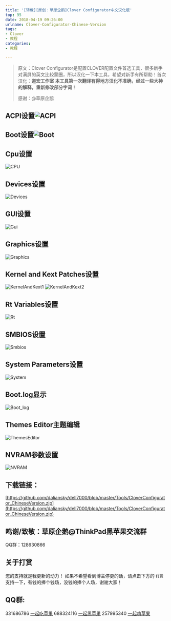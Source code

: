 ```yaml
---
title: '[转载][原创：草原企鹅]Clover Configurator中文汉化版'
top: 95
date: 2018-04-19 09:26:00
urlname: Clover-Configurator-Chinese-Version
tags: 
- Clover
- 教程
categories: 
- 教程

---
```


> 原文：Clover Configurator是配置CLOVER配置文件首选工具，很多新手对满屏的英文比较蒙圈，所以汉化一下本工具，希望对新手有所帮助！首次汉化：**道宏工作室**
> **本工具第一次翻译有得地方汉化不准确，经过一些大神的解释，重新修改部分字词！**
>
> 感谢：@草原企鹅

## ACPI设置![ACPI](http://7.daliansky.net/clover4444/ACPI.png)

## Boot设置![Boot](http://7.daliansky.net/clover4444/Boot.png)

## Cpu设置

![CPU](http://7.daliansky.net/clover4444/Cpu.png)

## Devices设置

![Devices](http://7.daliansky.net/clover4444/Devices.png)

## GUI设置
![Gui](http://7.daliansky.net/clover4444/Gui.png)
## Graphics设置
![Graphics](http://7.daliansky.net/clover4444/Graphics.png)
## Kernel and Kext Patches设置
![KernelAndKext1](http://7.daliansky.net/clover4444/KernelAndKext1.png)
![KernelAndKext2](http://7.daliansky.net/clover4444/KernelAndKext2.png)
## Rt Variables设置
![Rt](http://7.daliansky.net/clover4444/Rt.png)
## SMBIOS设置
![Smbios](http://7.daliansky.net/clover4444/Smbios.png)
## System Parameters设置
![System](http://7.daliansky.net/clover4444/System.png)
## Boot.log显示
![Boot_log](http://7.daliansky.net/clover4444/Boot_log.png)
## Themes Editor主题编辑
![ThemesEditor](http://7.daliansky.net/clover4444/ThemesEditor.png)
## NVRAM参数设置
![NVRAM](http://7.daliansky.net/clover4444/NVRAM.png)

## 下载链接：

[https://github.com/daliansky/dell7000/blob/master/Tools/CloverConfigurator_ChineseVersion.zip](https://github.com/daliansky/dell7000/blob/master/Tools/CloverConfigurator_ChineseVersion.zip)

## 鸣谢/致敬：草原企鹅@ThinkPad黑苹果交流群

QQ群：128630866

## 关于打赏

您的支持就是我更新的动力！
如果不希望看到博主停更的话，请点击下方的 `打赏` 支持一下，有钱的捧个钱场，没钱的捧个人场，谢谢大家！

## QQ群:

331686786 [一起吃苹果](http://shang.qq.com/wpa/qunwpa?idkey=db511a29e856f37cbb871108ffa77a6e79dde47e491b8f2c8d8fe4d3c310de91)
688324116 [一起黑苹果](https://shang.qq.com/wpa/qunwpa?idkey=6bf69a6f4b983dce94ab42e439f02195dfd19a1601522c10ad41f4df97e0da82)
257995340 [一起啃苹果](http://shang.qq.com/wpa/qunwpa?idkey=8a63c51acb2bb80184d788b9f419ffcc33aa1ed2080132c82173a3d881625be8)